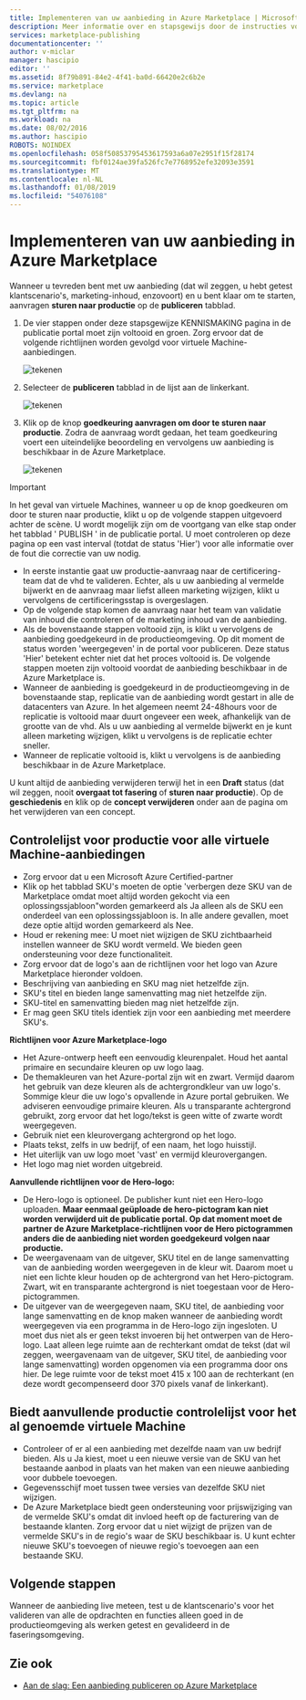 ```yaml
---
title: Implementeren van uw aanbieding in Azure Marketplace | Microsoft Docs
description: Meer informatie over en stapsgewijs door de instructies voor het implementeren van uw aanbieding--VM-installatiekopie, developer-service, gegevensservice, enz.--in de Azure Marketplace.
services: marketplace-publishing
documentationcenter: ''
author: v-miclar
manager: hascipio
editor: ''
ms.assetid: 8f79b891-84e2-4f41-ba0d-66420e2c6b2e
ms.service: marketplace
ms.devlang: na
ms.topic: article
ms.tgt_pltfrm: na
ms.workload: na
ms.date: 08/02/2016
ms.author: hascipio
ROBOTS: NOINDEX
ms.openlocfilehash: 058f50853795453617593a6a07e2951f15f28174
ms.sourcegitcommit: fbf0124ae39fa526fc7e7768952efe32093e3591
ms.translationtype: MT
ms.contentlocale: nl-NL
ms.lasthandoff: 01/08/2019
ms.locfileid: "54076108"
---
```

# <a name="deploy-your-offer-to-the-azure-marketplace"></a>Implementeren van uw aanbieding in Azure Marketplace
Wanneer u tevreden bent met uw aanbieding (dat wil zeggen, u hebt getest klantscenario's, marketing-inhoud, enzovoort) en u bent klaar om te starten, aanvragen **sturen naar productie** op de **publiceren** tabblad.  

1. De vier stappen onder deze stapsgewijze KENNISMAKING pagina in de publicatie portal moet zijn voltooid en groen. Zorg ervoor dat de volgende richtlijnen worden gevolgd voor virtuele Machine-aanbiedingen.
   
    ![tekenen][img-pubportal-walkthru-checked]
2. Selecteer de **publiceren** tabblad in de lijst aan de linkerkant.
   
    ![tekenen][img-pubportal-menu-publish]
3. Klik op de knop **goedkeuring aanvragen om door te sturen naar productie**. Zodra de aanvraag wordt gedaan, het team goedkeuring voert een uiteindelijke beoordeling en vervolgens uw aanbieding is beschikbaar in de Azure Marketplace.
   
    ![tekenen][img-pubportal-publish-pushproduction]

> [!IMPORTANT]
> In het geval van virtuele Machines, wanneer u op de knop goedkeuren om door te sturen naar productie, klikt u op de volgende stappen uitgevoerd achter de scène. U wordt mogelijk zijn om de voortgang van elke stap onder het tabblad ' PUBLISH ' in de publicatie portal. U moet controleren op deze pagina op een vast interval (totdat de status 'Hier') voor alle informatie over de fout die correctie van uw nodig.
> 
> * In eerste instantie gaat uw productie-aanvraag naar de certificering-team dat de vhd te valideren. Echter, als u uw aanbieding al vermelde bijwerkt en de aanvraag maar liefst alleen marketing wijzigen, klikt u vervolgens de certificeringsstap is overgeslagen.
> * Op de volgende stap komen de aanvraag naar het team van validatie van inhoud die controleren of de marketing inhoud van de aanbieding.
> * Als de bovenstaande stappen voltooid zijn, is klikt u vervolgens de aanbieding goedgekeurd in de productieomgeving. Op dit moment de status worden 'weergegeven' in de portal voor publiceren. Deze status 'Hier' betekent echter niet dat het proces voltooid is. De volgende stappen moeten zijn voltooid voordat de aanbieding beschikbaar in de Azure Marketplace is.
> * Wanneer de aanbieding is goedgekeurd in de productieomgeving in de bovenstaande stap, replicatie van de aanbieding wordt gestart in alle de datacenters van Azure. In het algemeen neemt 24-48hours voor de replicatie is voltooid maar duurt ongeveer een week, afhankelijk van de grootte van de vhd. Als u uw aanbieding al vermelde bijwerkt en je kunt alleen marketing wijzigen, klikt u vervolgens is de replicatie echter sneller.
> * Wanneer de replicatie voltooid is, klikt u vervolgens is de aanbieding beschikbaar in de Azure Marketplace.
> 
> U kunt altijd de aanbieding verwijderen terwijl het in een **Draft** status (dat wil zeggen, nooit **overgaat tot fasering** of **sturen naar productie**). Op de **geschiedenis** en klik op de **concept verwijderen** onder aan de pagina om het verwijderen van een concept.
> 
> 

## <a name="production-checklist-for-all-virtual-machine-offers"></a>Controlelijst voor productie voor alle virtuele Machine-aanbiedingen
* Zorg ervoor dat u een Microsoft Azure Certified-partner
* Klik op het tabblad SKU's moeten de optie 'verbergen deze SKU van de Marketplace omdat moet altijd worden gekocht via een oplossingssjabloon"worden gemarkeerd als Ja alleen als de SKU een onderdeel van een oplossingssjabloon is. In alle andere gevallen, moet deze optie altijd worden gemarkeerd als Nee.
* Houd er rekening mee: U moet niet wijzigen de SKU zichtbaarheid instellen wanneer de SKU wordt vermeld. We bieden geen ondersteuning voor deze functionaliteit.
* Zorg ervoor dat de logo's aan de richtlijnen voor het logo van Azure Marketplace hieronder voldoen.
* Beschrijving van aanbieding en SKU mag niet hetzelfde zijn.
* SKU's titel en bieden lange samenvatting mag niet hetzelfde zijn.
* SKU-titel en samenvatting bieden mag niet hetzelfde zijn.
* Er mag geen SKU titels identiek zijn voor een aanbieding met meerdere SKU's.

**Richtlijnen voor Azure Marketplace-logo**

* Het Azure-ontwerp heeft een eenvoudig kleurenpalet. Houd het aantal primaire en secundaire kleuren op uw logo laag.
* De themakleuren van het Azure-portal zijn wit en zwart. Vermijd daarom het gebruik van deze kleuren als de achtergrondkleur van uw logo's. Sommige kleur die uw logo's opvallende in Azure portal gebruiken. We adviseren eenvoudige primaire kleuren. Als u transparante achtergrond gebruikt, zorg ervoor dat het logo/tekst is geen witte of zwarte wordt weergegeven.
* Gebruik niet een kleurovergang achtergrond op het logo.
* Plaats tekst, zelfs in uw bedrijf, of een naam, het logo huisstijl.
* Het uiterlijk van uw logo moet 'vast' en vermijd kleurovergangen.
* Het logo mag niet worden uitgebreid.

**Aanvullende richtlijnen voor de Hero-logo:**

* De Hero-logo is optioneel. De publisher kunt niet een Hero-logo uploaden. **Maar eenmaal geüploade de hero-pictogram kan niet worden verwijderd uit de publicatie portal. Op dat moment moet de partner de Azure Marketplace-richtlijnen voor de Hero pictogrammen anders die de aanbieding niet worden goedgekeurd volgen naar productie.**
* De weergavenaam van de uitgever, SKU titel en de lange samenvatting van de aanbieding worden weergegeven in de kleur wit. Daarom moet u niet een lichte kleur houden op de achtergrond van het Hero-pictogram. Zwart, wit en transparante achtergrond is niet toegestaan voor de Hero-pictogrammen.
* De uitgever van de weergegeven naam, SKU titel, de aanbieding voor lange samenvatting en de knop maken wanneer de aanbieding wordt weergegeven via een programma in de Hero-logo zijn ingesloten. U moet dus niet als er geen tekst invoeren bij het ontwerpen van de Hero-logo. Laat alleen lege ruimte aan de rechterkant omdat de tekst (dat wil zeggen, weergavenaam van de uitgever, SKU titel, de aanbieding voor lange samenvatting) worden opgenomen via een programma door ons hier. De lege ruimte voor de tekst moet 415 x 100 aan de rechterkant (en deze wordt gecompenseerd door 370 pixels vanaf de linkerkant).

## <a name="additional-production-checklist-for-already-listed-virtual-machine-offers"></a>Biedt aanvullende productie controlelijst voor het al genoemde virtuele Machine
* Controleer of er al een aanbieding met dezelfde naam van uw bedrijf bieden. Als u Ja kiest, moet u een nieuwe versie van de SKU van het bestaande aanbod in plaats van het maken van een nieuwe aanbieding voor dubbele toevoegen.
* Gegevensschijf moet tussen twee versies van dezelfde SKU niet wijzigen.
* De Azure Marketplace biedt geen ondersteuning voor prijswijziging van de vermelde SKU's omdat dit invloed heeft op de facturering van de bestaande klanten. Zorg ervoor dat u niet wijzigt de prijzen van de vermelde SKU's in de regio's waar de SKU beschikbaar is. U kunt echter nieuwe SKU's toevoegen of nieuwe regio's toevoegen aan een bestaande SKU.

## <a name="next-steps"></a>Volgende stappen
Wanneer de aanbieding live meteen, test u de klantscenario's voor het valideren van alle de opdrachten en functies alleen goed in de productieomgeving als werken getest en gevalideerd in de faseringsomgeving.

## <a name="see-also"></a>Zie ook
* [Aan de slag: Een aanbieding publiceren op Azure Marketplace](marketplace-publishing-getting-started.md)

[img-pubportal-walkthru-checked]:media/marketplace-publishing-push-to-production/pubportal-walkthru-checked.png
[img-pubportal-menu-publish]:media/marketplace-publishing-push-to-production/pubportal-menu-publish.png
[img-pubportal-publish-pushproduction]:media/marketplace-publishing-push-to-production/pubportal-publish-pushproduction.png
